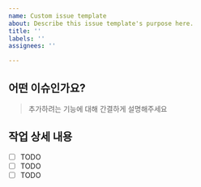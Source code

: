 ```yaml
---
name: Custom issue template
about: Describe this issue template's purpose here.
title: ''
labels: ''
assignees: ''

---
```


## 어떤 이슈인가요?

> 추가하려는 기능에 대해 간결하게 설명해주세요

## 작업 상세 내용

- [ ] TODO
- [ ] TODO
- [ ] TODO
